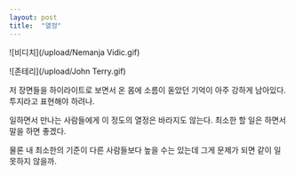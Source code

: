 ```yaml
---
layout: post
title:  "열정"
---
```


![비디치](/upload/Nemanja Vidic.gif)

![존테리](/upload/John Terry.gif)

저 장면들을 하이라이트로 보면서 온 몸에 소름이 돋았던 기억이 아주 강하게 남아있다.
투지라고 표현해야 하려나.

일하면서 만나는 사람들에게 이 정도의 열정은 바라지도 않는다.
최소한 할 일은 하면서 말을 하면 좋겠다.

물론 내 최소한의 기준이 다른 사람들보다 높을 수는 있는데 그게 문제가 되면 같이 일 못하지 않을까.
